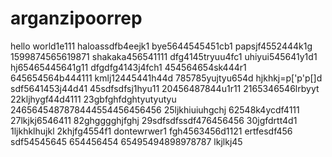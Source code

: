 # arganzipoorrep
hello world1e111
haloassdfb4eejk1
bye5644545451cb1
papsjf4552444k1g
1599874565619871
shakaka456541111
dfg4145tryuu4fc1
uhiyui545641y1d1
hj65465445641g11
dfgdfg4143j4fch1
454564654sk444r1
645654564b444111
kmlj12445441h44d
785785yujtyu654d
hjkhkj=p['p'p[]d
sdf5641453j44d41
45sdfsdfsj1hyu11
20456487844u1r11
2165346546lrbyyt
22kljhygf44d4111
23gbfghfdghtyutyutyu
2465645487878444554456456456
25ljkhiuiuhgchj
62548k4ycdf4111
27lkjkj6546411
82ghgggghjfghj
29sdfsdfssdf476456456
30jgfdrtt4d1
1ljkhklhujkl
2khjfg4554f1
dontewrwer1
fgh4563456d1121
ertfesdf456
sdf54545645
654456454
65495494898978787
lkjlkj45
